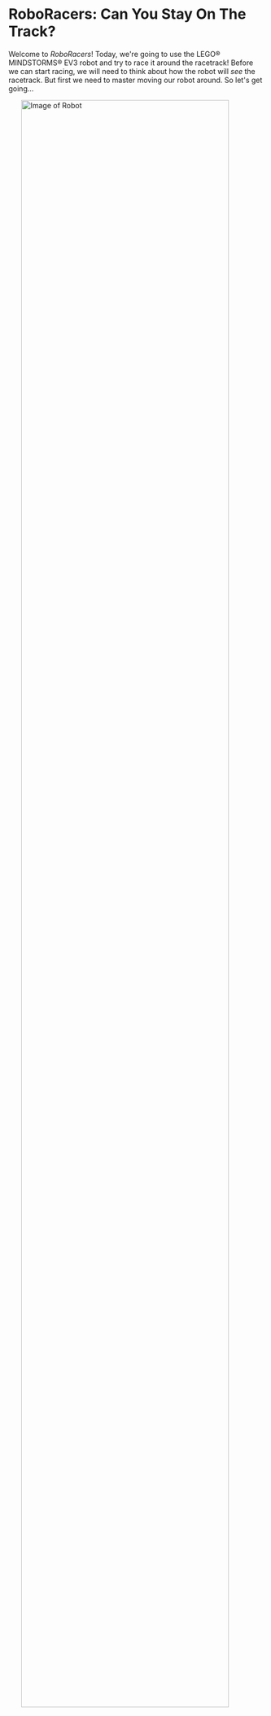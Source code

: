 # RoboRacers: Can You Stay On The Track?

Welcome to _RoboRacers_! Today, we're going to use the LEGO® MINDSTORMS® EV3 robot and try to race it around the racetrack! Before we can start racing, we will need to think about how the robot will _see_ the racetrack. But first we need to master moving our robot around. So let's get going...

<!-- HTML/CSS style to centre images -->
<style>img {display:block; margin: 0 auto}</style>

<!-- Also, using a very dirty way of fixing pages with margin-bottom here. I know, really, I shouldn't have used MD if I wanted nice PDFs... but here we are... -->
<img src="assets/robot_overview.jpg" width=90% alt="Image of Robot" style="margin-bottom:14cm;">



## Getting Started
### The Robot

Let's turn the robot on. If the light behind the middle button is green then you're good to go. If there are no lights, press the middle button and wait for it to turn on. This could take a minute, so while you're waiting read on.

<img src="assets/ev3brick_labelled.png" width=50% alt="Image of controls">

You will see the robot has two wheels (that it uses to move) and a range of sensors (we'll get to them later) all held together by lego. At the centre is a big box that we call the `brick`; it tells every other part of the robot what to do. At this stage, robots are just a pile of lego and electronics - not very intelligent - until we tell them what to do. This requires a `program`. 

### Running a program
Let's run a program.
Use the buttons to navigate `File browser > RoboChallenge > programs > starting.py`. Clicking `starting.py` will "run" that program. You should hear the robot say "Hello World", and turn a wheel! Press the `back` button to stop the program.

<img src="assets/run_program_manual.png" width=90% alt="Image of file structure">

### Creating a program
Next we want to be able to write our own programs to get the robot to do what we want. You will write the code on the laptop using Visual Studio Code which many students and many professionals use to write code.

1. Turn the laptop on and open the application Visual Studio Code if not already.
1. From the `File` menu, select `Open Folder...`. Select `RoboChallenge` folder on the `Desktop`.
1. Open the file `starting.py` by clicking on it in the `Explorer` left panel. This was the program we just ran on the robot.

> Note: any line starting with # is a comment which the robot ignores. Every other line of code tells the robot to do something.

Make the following changes:

1. Change it to say "Hello [your names]".
1. Change the program to get the other wheel to turn.

Great, you've written your first program! Now we need to download it to the robot and run it.

1. Open the `Explorer` in the left panel of VSCode (see following image).
1. Connect EV3 to PC with a cable. (EV3 must be on and the light lit green)
1. Expand the `EV3DEV DEVICE BROWSER` from the bottom of the panel.
1. Click `Click here to connect to a device`.
1. Select your device (from the top of the screen).
1. Press `F5` (maybe `Fn + F5`) to `download and run current file`. Alternatively open the `Run and Debug` side panel and click the play button.

> Note: the robot will start running the program whilst still plugged in. You can uplug it once it has finished downloading and you can re-run the program unplugged as per the earlier instructions to run a program.

<img src="assets/connecting_ev3.png" width=90% alt="Connecting to EV3">

## Getting the robot to move

Open the file `moving.py`. You will see we have added the line `robot = DriveBase(...)`. 
It would be inconvenient if we had to control the robot through the motor speeds individually so instead we use `DriveBase` which provides some useful functions to control the robot:

To drive the robot in a straight line for the given `distance` in mm, use:
```
robot.straight(distance)
```

To turn the robot on the spot the given `angle` in degrees (°), use:
```
robot.turn(angle)
```

To combine driving forwards and turning, use this function. The robot will drive forwards at the speed `drive_speed` in mm/s and turn at the speed `turn_rate` in deg/s. This function starts the robot moving and it will continue until another command is given.
```
robot.drive(drive_speed, turn_rate)
```

Modify `moving.py` by using the functions above to attempt the following movements.

1. Drive forwards 500 mm
1. Drive backwards 500 mm
1. Turn 180° on the spot both ways
1. Drive in a square
1. Drive in a circle

> Hint: values can be negative.

> Challenge: get the robot to move by controlling the motors without `DriveBase`.

## Sensing

Did the robot finish exactly where it started when you drove in a square? The robot has no way to "see" where it is. Just like you trying to walk in a big square whilst blindfolded. To let our robots "see", we use **_sensors_** on them. In this part, we'll use the reflectance sensor. It shines some light onto the floor beneath it and measures how much is reflected, if the floor is light (white) it will have a high reflectance but if it's dark (black) the reflectance will be low.

1. Open the script `threshold-test.py`. You will see in the program we have added the sensor with the line 
    ```
    line_sensor = ColorSensor(Port.S3)
    ```
    and that we measure the reflectance and show it on the robot's screen with
    ```
    ev3.screen.print(line_sensor.reflection())
    ```
1. Run the program and look at the reflectance values shown on the robot's screen.
1. Move the robot (with your hand) so the sensor is directly above the line and make a note of the reflectance value. Repeat so you have a reflectance of the background surface too.
1. Now open `sensing.py` and input the values you measured for `LINE_REF` and `BACKGROUND_REF`.
1. Line up your robot pointing towards your finish line.
1. Get the robot to drive then stop at the finish line by downloading and running the program.
1. Examine the code and see if you can explain to a demonstrator how it works.


## Racing
Now our robot can see, it's time to try and get our robot to race around the track by following the line!

> Challenge: Pause before you look at the program and see if you can work out an **_algorithm_** for the robot to follow the line.

1. Open `racing.py` and input the same values for `LINE_REF` and `BACKGROUND_REF`.
1. Run the program and put your robot on the racetrack.
1. Read the comments that explain how the program works.
1. Adjust `FORWARD_SPEED` and `TURN_GAIN` so that the robot can complete the racetrack!

> Note: the robot follows the edge of a line (not the line itself). The `threshold` is defined as grey, the average of measured white and black. If the black line is on the left and the white background on the right, when the sensor sees more white than the threshold so it turns to the left to find the line and the opposite for when it sees too much black. This is why the robot can only follow one side of the line.

## Finishing
Congratulations for getting your robot to race around the racetrack! Was your robot able to stay on the track? We hope you have learnt one way that robots can see the world and that you consider a future in robotics!